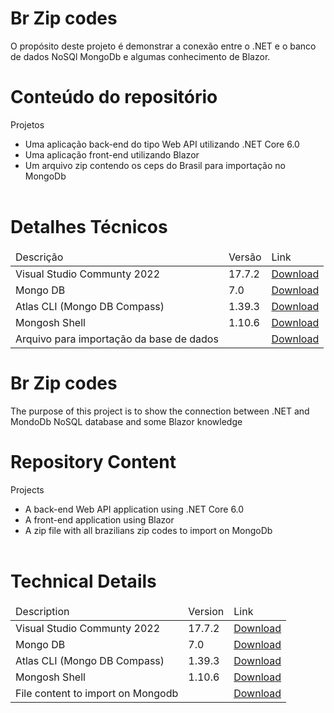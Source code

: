 # Br Zip codes
O propósito deste projeto é demonstrar a conexão entre o .NET e o banco de dados NoSQl MongoDb e algumas conhecimento de Blazor.
# Conteúdo do repositório
Projetos
     <ul>
      <li>Uma aplicação back-end do tipo Web API utilizando .NET Core 6.0</li>
      <li>Uma aplicação front-end utilizando Blazor</li>
      <li>Um arquivo zip contendo os ceps do Brasil para importação no MongoDb</li>    
     </ul>   

# Detalhes Técnicos
<table>
     <thead>
          <tr>
               <td>
                    Descrição
               </td>
               <td>
                    Versão
               </td>
               <td>Link
               </td>
          </tr>
     </thead>
     <tbody>
          <tr>
               <td>Visual Studio Communty 2022</td>
                <td>17.7.2</td>
                <td><a href='https://visualstudio.microsoft.com/vs/community/' target='_blank'>Download</a> </td>
          </tr>
          <tr>
               <td>Mongo DB</td>
                <td>7.0</td>
                <td><a href='https://www.mongodb.com/try/download/community' target='_blank'>Download</a> </td>
          </tr>
          <tr>
               <td>Atlas CLI (Mongo DB Compass)</td>
               <td>1.39.3</td>
               <td><a href='https://www.mongodb.com/try/download/compass' target='_blank'>Download</a> 
               </td>
          </tr>
          <tr>
               <td>Mongosh Shell</td>
                <td>1.10.6</td>
                <td><a href='https://www.mongodb.com/docs/mongodb-shell/'target='_blank'>Download</a> 
          </td>
          <tr>
              <td>Arquivo para importação da base de dados</td>
              <td></td>
              <td><a href='https://drive.google.com/drive/folders/1Vez_G1A8uL1U_q5GcWKln3H-YNO8MPkb'target='_blank'>Download</a> 
          </td>
          </tr>          
     </tbody>
</table>

# Br Zip codes
The purpose of this project is to show the connection between .NET and MondoDb NoSQL database and some Blazor knowledge  
# Repository Content
Projects
    <ul>
      <li> A back-end Web API application using .NET Core 6.0</li>
      <li> A front-end application using Blazor</li>
      <li>A zip file with all brazilians zip codes to import on MongoDb</li>    
     </ul>
    
# Technical Details
<table>
     <thead>
          <tr>
               <td>
                    Description
               </td>
               <td>
                    Version
               </td>
               <td>Link
               </td>
          </tr>
     </thead>
     <tbody>
          <tr>
               <td>Visual Studio Communty 2022</td>
                <td>17.7.2</td>
                <td><a href='https://visualstudio.microsoft.com/vs/community/' target='_blank'>Download</a> </td>
          </tr>
          <tr>
               <td>Mongo DB</td>
                <td>7.0</td>
                <td><a href='https://www.mongodb.com/try/download/community' target='_blank'>Download</a> </td>
          </tr>
          <tr>
               <td>Atlas CLI (Mongo DB Compass)</td>
               <td>1.39.3</td>
               <td><a href='https://www.mongodb.com/try/download/compass' target='_blank'>Download</a> 
               </td>
          </tr>
          <tr>
               <td>Mongosh Shell</td>
                <td>1.10.6</td>
                <td><a href='https://www.mongodb.com/docs/mongodb-shell/'target='_blank'>Download</a> 
          </td>
               <tr>
              <td>File content to import on Mongodb</td>
              <td></td>
              <td><a href='https://drive.google.com/drive/folders/1Vez_G1A8uL1U_q5GcWKln3H-YNO8MPkb'target='_blank'>Download</a> 
          </td>
          </tr>          
          </tr>
     </tbody>
</table>
